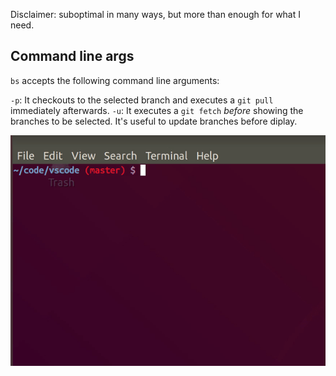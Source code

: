 Disclaimer: suboptimal in many ways, but more than enough for what I need.

## Command line args

`bs` accepts the following command line arguments:

`-p`: It checkouts to the selected branch and executes a `git pull`
    immediately afterwards.
`-u`: It executes a `git fetch` _before_ showing the branches to be selected. It's useful to update branches before diplay.

![example](img.gif)

